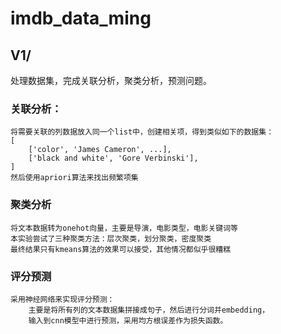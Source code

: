 # imdb_data_ming
## V1/
处理数据集，完成关联分析，聚类分析，预测问题。
### **关联分析**：
    将需要关联的列数据放入同一个list中，创建相关项，得到类似如下的数据集：
    [
        ['color', 'James Cameron', ...],
        ['black and white', 'Gore Verbinski'],
    ]
    然后使用apriori算法来找出频繁项集
### **聚类分析**
    将文本数据转为onehot向量，主要是导演，电影类型，电影关键词等
    本实验尝试了三种聚类方法：层次聚类，划分聚类，密度聚类
    最终结果只有kmeans算法的效果可以接受，其他情况都似乎很糟糕
### **评分预测**
    采用神经网络来实现评分预测：
        主要是将所有列的文本数据集拼接成句子，然后进行分词并embedding，
        输入到cnn模型中进行预测，采用均方根误差作为损失函数。
